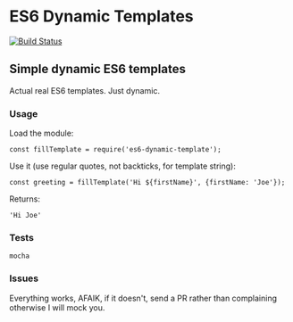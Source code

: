 # ES6 Dynamic Templates 

[![Build Status](https://secure.travis-ci.org/mikemaccana/dynamic-template.png?branch=master)](https://travis-ci.org/mikemaccana/dynamic-template)

## Simple dynamic ES6 templates

Actual real ES6 templates. Just dynamic.

### Usage

Load the module:

	const fillTemplate = require('es6-dynamic-template');

Use it (use regular quotes, not backticks, for template string):

	const greeting = fillTemplate('Hi ${firstName}', {firstName: 'Joe'});
	
Returns:

	'Hi Joe'

### Tests

	mocha

### Issues

Everything works, AFAIK, if it doesn't, send a PR rather than complaining otherwise I will mock you.
